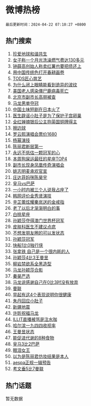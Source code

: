 # 微博热榜

`最后更新时间：2024-04-22 07:10:27 +0800`

## 热门搜索

1. [珍爱地球和谐共生](https://m.weibo.cn/search?containerid=100103type%3D1%26t%3D10%26q%3D%23%E7%8F%8D%E7%88%B1%E5%9C%B0%E7%90%83%E5%92%8C%E8%B0%90%E5%85%B1%E7%94%9F%23&stream_entry_id=51&isnewpage=1&extparam=seat%3D1%26q%3D%2523%25E7%258F%258D%25E7%2588%25B1%25E5%259C%25B0%25E7%2590%2583%25E5%2592%258C%25E8%25B0%2590%25E5%2585%25B1%25E7%2594%259F%2523%26c_type%3D51%26dgr%3D0%26cate%3D10103%26pos%3D0%26filter_type%3Drealtimehot%26stream_entry_id%3D51%26display_time%3D1713741026%26pre_seqid%3D1713741026751032174108)
1. [女子称一个月光洗澡燃气费达130多元](https://m.weibo.cn/search?containerid=100103type%3D1%26t%3D10%26q%3D%23%E5%A5%B3%E5%AD%90%E7%A7%B0%E4%B8%80%E4%B8%AA%E6%9C%88%E5%85%89%E6%B4%97%E6%BE%A1%E7%87%83%E6%B0%94%E8%B4%B9%E8%BE%BE130%E5%A4%9A%E5%85%83%23&stream_entry_id=31&isnewpage=1&extparam=seat%3D1%26q%3D%2523%25E5%25A5%25B3%25E5%25AD%2590%25E7%25A7%25B0%25E4%25B8%2580%25E4%25B8%25AA%25E6%259C%2588%25E5%2585%2589%25E6%25B4%2597%25E6%25BE%25A1%25E7%2587%2583%25E6%25B0%2594%25E8%25B4%25B9%25E8%25BE%25BE130%25E5%25A4%259A%25E5%2585%2583%2523%26c_type%3D31%26dgr%3D0%26cate%3D5001%26flag%3D2%26filter_type%3Drealtimehot%26stream_entry_id%3D31%26pos%3D0%26realpos%3D1%26band_rank%3D1%26lcate%3D5001%26display_time%3D1713741026%26pre_seqid%3D1713741026751032174108)
1. [钟薛高创始人称卖红薯也要把债还上](https://m.weibo.cn/search?containerid=100103type%3D1%26t%3D10%26q%3D%23%E9%92%9F%E8%96%9B%E9%AB%98%E5%88%9B%E5%A7%8B%E4%BA%BA%E7%A7%B0%E5%8D%96%E7%BA%A2%E8%96%AF%E4%B9%9F%E8%A6%81%E6%8A%8A%E5%80%BA%E8%BF%98%E4%B8%8A%23&stream_entry_id=31&isnewpage=1&extparam=seat%3D1%26q%3D%2523%25E9%2592%259F%25E8%2596%259B%25E9%25AB%2598%25E5%2588%259B%25E5%25A7%258B%25E4%25BA%25BA%25E7%25A7%25B0%25E5%258D%2596%25E7%25BA%25A2%25E8%2596%25AF%25E4%25B9%259F%25E8%25A6%2581%25E6%258A%258A%25E5%2580%25BA%25E8%25BF%2598%25E4%25B8%258A%2523%26c_type%3D31%26dgr%3D0%26cate%3D5001%26flag%3D2%26filter_type%3Drealtimehot%26stream_entry_id%3D31%26pos%3D1%26realpos%3D2%26band_rank%3D2%26lcate%3D5001%26display_time%3D1713741026%26pre_seqid%3D1713741026751032174108)
1. [用中国传统色打开春耕画卷](https://m.weibo.cn/search?containerid=100103type%3D1%26t%3D10%26q%3D%23%E7%94%A8%E4%B8%AD%E5%9B%BD%E4%BC%A0%E7%BB%9F%E8%89%B2%E6%89%93%E5%BC%80%E6%98%A5%E8%80%95%E7%94%BB%E5%8D%B7%23&stream_entry_id=31&isnewpage=1&extparam=seat%3D1%26q%3D%2523%25E7%2594%25A8%25E4%25B8%25AD%25E5%259B%25BD%25E4%25BC%25A0%25E7%25BB%259F%25E8%2589%25B2%25E6%2589%2593%25E5%25BC%2580%25E6%2598%25A5%25E8%2580%2595%25E7%2594%25BB%25E5%258D%25B7%2523%26c_type%3D31%26dgr%3D0%26cate%3D5001%26flag%3D0%26filter_type%3Drealtimehot%26stream_entry_id%3D31%26pos%3D2%26realpos%3D3%26band_rank%3D3%26lcate%3D5001%26display_time%3D1713741026%26pre_seqid%3D1713741026751032174108)
1. [TODS匠心筑艺](https://m.weibo.cn/search?containerid=100103type%3D1%26t%3D10%26q%3D%23TODS%E5%8C%A0%E5%BF%83%E7%AD%91%E8%89%BA%23&stream_entry_id=31&isnewpage=1&extparam=seat%3D1%26q%3D%2523TODS%25E5%258C%25A0%25E5%25BF%2583%25E7%25AD%2591%25E8%2589%25BA%2523%26c_type%3D31%26dgr%3D0%26adid%3D231844%26cate%3D5001%26filter_type%3Drealtimehot%26stream_entry_id%3D31%26lcate%3D5001%26pos%3D3%26band_rank%3D4%26is_ad_pos%3D1%26topic_ad%3D1%26display_time%3D1713741026%26pre_seqid%3D1713741026751032174108)
1. [为什么闭上眼睛能看到诡异的波纹](https://m.weibo.cn/search?containerid=100103type%3D1%26t%3D10%26q%3D%23%E4%B8%BA%E4%BB%80%E4%B9%88%E9%97%AD%E4%B8%8A%E7%9C%BC%E7%9D%9B%E8%83%BD%E7%9C%8B%E5%88%B0%E8%AF%A1%E5%BC%82%E7%9A%84%E6%B3%A2%E7%BA%B9%23&stream_entry_id=31&isnewpage=1&extparam=seat%3D1%26q%3D%2523%25E4%25B8%25BA%25E4%25BB%2580%25E4%25B9%2588%25E9%2597%25AD%25E4%25B8%258A%25E7%259C%25BC%25E7%259D%259B%25E8%2583%25BD%25E7%259C%258B%25E5%2588%25B0%25E8%25AF%25A1%25E5%25BC%2582%25E7%259A%2584%25E6%25B3%25A2%25E7%25BA%25B9%2523%26c_type%3D31%26dgr%3D0%26cate%3D5001%26flag%3D2%26filter_type%3Drealtimehot%26stream_entry_id%3D31%26pos%3D4%26realpos%3D4%26band_rank%3D4%26lcate%3D5001%26display_time%3D1713741026%26pre_seqid%3D1713741026751032174108)
1. [美国老人感染僵尸鹿病毒死亡](https://m.weibo.cn/search?containerid=100103type%3D1%26t%3D10%26q%3D%23%E7%BE%8E%E5%9B%BD%E8%80%81%E4%BA%BA%E6%84%9F%E6%9F%93%E5%83%B5%E5%B0%B8%E9%B9%BF%E7%97%85%E6%AF%92%E6%AD%BB%E4%BA%A1%23&stream_entry_id=31&isnewpage=1&extparam=seat%3D1%26q%3D%2523%25E7%25BE%258E%25E5%259B%25BD%25E8%2580%2581%25E4%25BA%25BA%25E6%2584%259F%25E6%259F%2593%25E5%2583%25B5%25E5%25B0%25B8%25E9%25B9%25BF%25E7%2597%2585%25E6%25AF%2592%25E6%25AD%25BB%25E4%25BA%25A1%2523%26c_type%3D31%26dgr%3D0%26cate%3D5001%26flag%3D2%26filter_type%3Drealtimehot%26stream_entry_id%3D31%26pos%3D5%26realpos%3D5%26band_rank%3D5%26lcate%3D5001%26display_time%3D1713741026%26pre_seqid%3D1713741026751032174108)
1. [北京市副市长高朋被查](https://m.weibo.cn/search?containerid=100103type%3D1%26t%3D10%26q%3D%23%E5%8C%97%E4%BA%AC%E5%B8%82%E5%89%AF%E5%B8%82%E9%95%BF%E9%AB%98%E6%9C%8B%E8%A2%AB%E6%9F%A5%23&stream_entry_id=31&isnewpage=1&extparam=seat%3D1%26q%3D%2523%25E5%258C%2597%25E4%25BA%25AC%25E5%25B8%2582%25E5%2589%25AF%25E5%25B8%2582%25E9%2595%25BF%25E9%25AB%2598%25E6%259C%258B%25E8%25A2%25AB%25E6%259F%25A5%2523%26c_type%3D31%26dgr%3D0%26cate%3D5001%26flag%3D2%26filter_type%3Drealtimehot%26stream_entry_id%3D31%26pos%3D6%26realpos%3D6%26band_rank%3D6%26lcate%3D5001%26display_time%3D1713741026%26pre_seqid%3D1713741026751032174108)
1. [马龙男单夺冠](https://m.weibo.cn/search?containerid=100103type%3D1%26t%3D10%26q%3D%E9%A9%AC%E9%BE%99%E7%94%B7%E5%8D%95%E5%A4%BA%E5%86%A0&stream_entry_id=31&isnewpage=1&extparam=seat%3D1%26q%3D%25E9%25A9%25AC%25E9%25BE%2599%25E7%2594%25B7%25E5%258D%2595%25E5%25A4%25BA%25E5%2586%25A0%26c_type%3D31%26dgr%3D0%26cate%3D5001%26flag%3D16%26filter_type%3Drealtimehot%26stream_entry_id%3D31%26pos%3D7%26realpos%3D7%26band_rank%3D7%26lcate%3D5001%26display_time%3D1713741026%26pre_seqid%3D1713741026751032174108)
1. [中国土味短剧在日本火了](https://m.weibo.cn/search?containerid=100103type%3D1%26t%3D10%26q%3D%23%E4%B8%AD%E5%9B%BD%E5%9C%9F%E5%91%B3%E7%9F%AD%E5%89%A7%E5%9C%A8%E6%97%A5%E6%9C%AC%E7%81%AB%E4%BA%86%23&stream_entry_id=31&isnewpage=1&extparam=seat%3D1%26q%3D%2523%25E4%25B8%25AD%25E5%259B%25BD%25E5%259C%259F%25E5%2591%25B3%25E7%259F%25AD%25E5%2589%25A7%25E5%259C%25A8%25E6%2597%25A5%25E6%259C%25AC%25E7%2581%25AB%25E4%25BA%2586%2523%26c_type%3D31%26dgr%3D0%26cate%3D5001%26flag%3D2%26filter_type%3Drealtimehot%26stream_entry_id%3D31%26pos%3D8%26realpos%3D8%26band_rank%3D8%26lcate%3D5001%26display_time%3D1713741026%26pre_seqid%3D1713741026751032174108)
1. [医生辟谣小肚子是为了保护子宫卵巢](https://m.weibo.cn/search?containerid=100103type%3D1%26t%3D10%26q%3D%23%E5%8C%BB%E7%94%9F%E8%BE%9F%E8%B0%A3%E5%B0%8F%E8%82%9A%E5%AD%90%E6%98%AF%E4%B8%BA%E4%BA%86%E4%BF%9D%E6%8A%A4%E5%AD%90%E5%AE%AB%E5%8D%B5%E5%B7%A2%23&stream_entry_id=31&isnewpage=1&extparam=seat%3D1%26q%3D%2523%25E5%258C%25BB%25E7%2594%259F%25E8%25BE%259F%25E8%25B0%25A3%25E5%25B0%258F%25E8%2582%259A%25E5%25AD%2590%25E6%2598%25AF%25E4%25B8%25BA%25E4%25BA%2586%25E4%25BF%259D%25E6%258A%25A4%25E5%25AD%2590%25E5%25AE%25AB%25E5%258D%25B5%25E5%25B7%25A2%2523%26c_type%3D31%26dgr%3D0%26cate%3D5001%26flag%3D2%26filter_type%3Drealtimehot%26stream_entry_id%3D31%26pos%3D9%26realpos%3D9%26band_rank%3D9%26lcate%3D5001%26display_time%3D1713741026%26pre_seqid%3D1713741026751032174108)
1. [全红婵摘银后公主抱英国铜牌得主](https://m.weibo.cn/search?containerid=100103type%3D1%26t%3D10%26q%3D%23%E5%85%A8%E7%BA%A2%E5%A9%B5%E6%91%98%E9%93%B6%E5%90%8E%E5%85%AC%E4%B8%BB%E6%8A%B1%E8%8B%B1%E5%9B%BD%E9%93%9C%E7%89%8C%E5%BE%97%E4%B8%BB%23&stream_entry_id=31&isnewpage=1&extparam=seat%3D1%26q%3D%2523%25E5%2585%25A8%25E7%25BA%25A2%25E5%25A9%25B5%25E6%2591%2598%25E9%2593%25B6%25E5%2590%258E%25E5%2585%25AC%25E4%25B8%25BB%25E6%258A%25B1%25E8%258B%25B1%25E5%259B%25BD%25E9%2593%259C%25E7%2589%258C%25E5%25BE%2597%25E4%25B8%25BB%2523%26c_type%3D31%26dgr%3D0%26cate%3D5001%26flag%3D32768%26filter_type%3Drealtimehot%26stream_entry_id%3D31%26pos%3D10%26realpos%3D10%26band_rank%3D10%26lcate%3D5001%26display_time%3D1713741026%26pre_seqid%3D1713741026751032174108)
1. [擦边球](https://m.weibo.cn/search?containerid=100103type%3D1%26t%3D10%26q%3D%E6%93%A6%E8%BE%B9%E7%90%83&stream_entry_id=31&isnewpage=1&extparam=seat%3D1%26q%3D%25E6%2593%25A6%25E8%25BE%25B9%25E7%2590%2583%26c_type%3D31%26dgr%3D0%26cate%3D5001%26flag%3D2%26filter_type%3Drealtimehot%26stream_entry_id%3D31%26pos%3D11%26realpos%3D11%26band_rank%3D11%26lcate%3D5001%26display_time%3D1713741026%26pre_seqid%3D1713741026751032174108)
1. [罗云熙演唱会票价1680](https://m.weibo.cn/search?containerid=100103type%3D1%26t%3D10%26q%3D%23%E7%BD%97%E4%BA%91%E7%86%99%E6%BC%94%E5%94%B1%E4%BC%9A%E7%A5%A8%E4%BB%B71680%23&stream_entry_id=31&isnewpage=1&extparam=seat%3D1%26q%3D%2523%25E7%25BD%2597%25E4%25BA%2591%25E7%2586%2599%25E6%25BC%2594%25E5%2594%25B1%25E4%25BC%259A%25E7%25A5%25A8%25E4%25BB%25B71680%2523%26c_type%3D31%26dgr%3D0%26cate%3D5001%26flag%3D2%26filter_type%3Drealtimehot%26stream_entry_id%3D31%26pos%3D12%26realpos%3D12%26band_rank%3D12%26lcate%3D5001%26display_time%3D1713741026%26pre_seqid%3D1713741026751032174108)
1. [杨幂演技](https://m.weibo.cn/search?containerid=100103type%3D1%26t%3D10%26q%3D%E6%9D%A8%E5%B9%82%E6%BC%94%E6%8A%80&stream_entry_id=31&isnewpage=1&extparam=seat%3D1%26q%3D%25E6%259D%25A8%25E5%25B9%2582%25E6%25BC%2594%25E6%258A%2580%26c_type%3D31%26dgr%3D0%26cate%3D5001%26flag%3D2%26filter_type%3Drealtimehot%26stream_entry_id%3D31%26pos%3D13%26realpos%3D13%26band_rank%3D13%26lcate%3D5001%26display_time%3D1713741026%26pre_seqid%3D1713741026751032174108)
1. [陈丽君断层第一](https://m.weibo.cn/search?containerid=100103type%3D1%26t%3D10%26q%3D%23%E9%99%88%E4%B8%BD%E5%90%9B%E6%96%AD%E5%B1%82%E7%AC%AC%E4%B8%80%23&stream_entry_id=31&isnewpage=1&extparam=seat%3D1%26q%3D%2523%25E9%2599%2588%25E4%25B8%25BD%25E5%2590%259B%25E6%2596%25AD%25E5%25B1%2582%25E7%25AC%25AC%25E4%25B8%2580%2523%26c_type%3D31%26dgr%3D0%26cate%3D5001%26flag%3D2%26filter_type%3Drealtimehot%26stream_entry_id%3D31%26pos%3D14%26realpos%3D14%26band_rank%3D14%26lcate%3D5001%26display_time%3D1713741026%26pre_seqid%3D1713741026751032174108)
1. [永远不低估一颗冠军的心](https://m.weibo.cn/search?containerid=100103type%3D1%26t%3D10%26q%3D%23%E6%B0%B8%E8%BF%9C%E4%B8%8D%E4%BD%8E%E4%BC%B0%E4%B8%80%E9%A2%97%E5%86%A0%E5%86%9B%E7%9A%84%E5%BF%83%23&stream_entry_id=31&isnewpage=1&extparam=seat%3D1%26q%3D%2523%25E6%25B0%25B8%25E8%25BF%259C%25E4%25B8%258D%25E4%25BD%258E%25E4%25BC%25B0%25E4%25B8%2580%25E9%25A2%2597%25E5%2586%25A0%25E5%2586%259B%25E7%259A%2584%25E5%25BF%2583%2523%26c_type%3D31%26dgr%3D0%26cate%3D5001%26flag%3D0%26filter_type%3Drealtimehot%26stream_entry_id%3D31%26pos%3D15%26realpos%3D15%26band_rank%3D15%26lcate%3D5001%26display_time%3D1713741026%26pre_seqid%3D1713741026751032174108)
1. [本周狗屎运最旺的星座TOP4](https://m.weibo.cn/search?containerid=100103type%3D1%26t%3D10%26q%3D%E6%9C%AC%E5%91%A8%E7%8B%97%E5%B1%8E%E8%BF%90%E6%9C%80%E6%97%BA%E7%9A%84%E6%98%9F%E5%BA%A7TOP4&stream_entry_id=31&isnewpage=1&extparam=seat%3D1%26q%3D%25E6%259C%25AC%25E5%2591%25A8%25E7%258B%2597%25E5%25B1%258E%25E8%25BF%2590%25E6%259C%2580%25E6%2597%25BA%25E7%259A%2584%25E6%2598%259F%25E5%25BA%25A7TOP4%26c_type%3D31%26dgr%3D0%26cate%3D5001%26flag%3D0%26filter_type%3Drealtimehot%26stream_entry_id%3D31%26pos%3D16%26realpos%3D16%26band_rank%3D16%26lcate%3D5001%26display_time%3D1713741026%26pre_seqid%3D1713741026751032174108)
1. [副市长现身凤凰传奇演唱会](https://m.weibo.cn/search?containerid=100103type%3D1%26t%3D10%26q%3D%23%E5%89%AF%E5%B8%82%E9%95%BF%E7%8E%B0%E8%BA%AB%E5%87%A4%E5%87%B0%E4%BC%A0%E5%A5%87%E6%BC%94%E5%94%B1%E4%BC%9A%23&stream_entry_id=31&isnewpage=1&extparam=seat%3D1%26q%3D%2523%25E5%2589%25AF%25E5%25B8%2582%25E9%2595%25BF%25E7%258E%25B0%25E8%25BA%25AB%25E5%2587%25A4%25E5%2587%25B0%25E4%25BC%25A0%25E5%25A5%2587%25E6%25BC%2594%25E5%2594%25B1%25E4%25BC%259A%2523%26c_type%3D31%26dgr%3D0%26cate%3D5001%26flag%3D0%26filter_type%3Drealtimehot%26stream_entry_id%3D31%26pos%3D17%26realpos%3D17%26band_rank%3D17%26lcate%3D5001%26display_time%3D1713741026%26pre_seqid%3D1713741026751032174108)
1. [姚志明麦承欢官宣](https://m.weibo.cn/search?containerid=100103type%3D1%26t%3D10%26q%3D%23%E5%A7%9A%E5%BF%97%E6%98%8E%E9%BA%A6%E6%89%BF%E6%AC%A2%E5%AE%98%E5%AE%A3%23&stream_entry_id=31&isnewpage=1&extparam=seat%3D1%26q%3D%2523%25E5%25A7%259A%25E5%25BF%2597%25E6%2598%258E%25E9%25BA%25A6%25E6%2589%25BF%25E6%25AC%25A2%25E5%25AE%2598%25E5%25AE%25A3%2523%26c_type%3D31%26dgr%3D0%26cate%3D5001%26flag%3D0%26filter_type%3Drealtimehot%26stream_entry_id%3D31%26pos%3D18%26realpos%3D18%26band_rank%3D18%26lcate%3D5001%26display_time%3D1713741026%26pre_seqid%3D1713741026751032174108)
1. [庄达菲妈咪陈昊宇](https://m.weibo.cn/search?containerid=100103type%3D1%26t%3D10%26q%3D%E5%BA%84%E8%BE%BE%E8%8F%B2%E5%A6%88%E5%92%AA%E9%99%88%E6%98%8A%E5%AE%87&stream_entry_id=31&isnewpage=1&extparam=seat%3D1%26q%3D%25E5%25BA%2584%25E8%25BE%25BE%25E8%258F%25B2%25E5%25A6%2588%25E5%2592%25AA%25E9%2599%2588%25E6%2598%258A%25E5%25AE%2587%26c_type%3D31%26dgr%3D0%26cate%3D5001%26flag%3D0%26filter_type%3Drealtimehot%26stream_entry_id%3D31%26pos%3D19%26realpos%3D19%26band_rank%3D19%26lcate%3D5001%26display_time%3D1713741026%26pre_seqid%3D1713741026751032174108)
1. [皇马vs巴萨](https://m.weibo.cn/search?containerid=100103type%3D1%26t%3D10%26q%3D%23%E7%9A%87%E9%A9%ACvs%E5%B7%B4%E8%90%A8%23&stream_entry_id=31&isnewpage=1&extparam=seat%3D1%26q%3D%2523%25E7%259A%2587%25E9%25A9%25ACvs%25E5%25B7%25B4%25E8%2590%25A8%2523%26c_type%3D31%26dgr%3D0%26cate%3D5001%26flag%3D0%26filter_type%3Drealtimehot%26stream_entry_id%3D31%26pos%3D20%26realpos%3D20%26band_rank%3D20%26lcate%3D5001%26display_time%3D1713741026%26pre_seqid%3D1713741026751032174108)
1. [一小时内被三个人说我占座了](https://m.weibo.cn/search?containerid=100103type%3D1%26t%3D10%26q%3D%23%E4%B8%80%E5%B0%8F%E6%97%B6%E5%86%85%E8%A2%AB%E4%B8%89%E4%B8%AA%E4%BA%BA%E8%AF%B4%E6%88%91%E5%8D%A0%E5%BA%A7%E4%BA%86%23&stream_entry_id=31&isnewpage=1&extparam=seat%3D1%26q%3D%2523%25E4%25B8%2580%25E5%25B0%258F%25E6%2597%25B6%25E5%2586%2585%25E8%25A2%25AB%25E4%25B8%2589%25E4%25B8%25AA%25E4%25BA%25BA%25E8%25AF%25B4%25E6%2588%2591%25E5%258D%25A0%25E5%25BA%25A7%25E4%25BA%2586%2523%26c_type%3D31%26dgr%3D0%26cate%3D5001%26flag%3D0%26filter_type%3Drealtimehot%26stream_entry_id%3D31%26pos%3D21%26realpos%3D21%26band_rank%3D21%26lcate%3D5001%26display_time%3D1713741026%26pre_seqid%3D1713741026751032174108)
1. [韩网评价金秀贤演技](https://m.weibo.cn/search?containerid=100103type%3D1%26t%3D10%26q%3D%23%E9%9F%A9%E7%BD%91%E8%AF%84%E4%BB%B7%E9%87%91%E7%A7%80%E8%B4%A4%E6%BC%94%E6%8A%80%23&stream_entry_id=31&isnewpage=1&extparam=seat%3D1%26q%3D%2523%25E9%259F%25A9%25E7%25BD%2591%25E8%25AF%2584%25E4%25BB%25B7%25E9%2587%2591%25E7%25A7%2580%25E8%25B4%25A4%25E6%25BC%2594%25E6%258A%2580%2523%26c_type%3D31%26dgr%3D0%26cate%3D5001%26flag%3D0%26filter_type%3Drealtimehot%26stream_entry_id%3D31%26pos%3D22%26realpos%3D22%26band_rank%3D22%26lcate%3D5001%26display_time%3D1713741026%26pre_seqid%3D1713741026751032174108)
1. [辛芷蕾炫耀秦岚送的金戒指](https://m.weibo.cn/search?containerid=100103type%3D1%26t%3D10%26q%3D%23%E8%BE%9B%E8%8A%B7%E8%95%BE%E7%82%AB%E8%80%80%E7%A7%A6%E5%B2%9A%E9%80%81%E7%9A%84%E9%87%91%E6%88%92%E6%8C%87%23&stream_entry_id=31&isnewpage=1&extparam=seat%3D1%26q%3D%2523%25E8%25BE%259B%25E8%258A%25B7%25E8%2595%25BE%25E7%2582%25AB%25E8%2580%2580%25E7%25A7%25A6%25E5%25B2%259A%25E9%2580%2581%25E7%259A%2584%25E9%2587%2591%25E6%2588%2592%25E6%258C%2587%2523%26c_type%3D31%26dgr%3D0%26cate%3D5001%26flag%3D1%26filter_type%3Drealtimehot%26stream_entry_id%3D31%26pos%3D23%26realpos%3D23%26band_rank%3D23%26lcate%3D5001%26display_time%3D1713741026%26pre_seqid%3D1713741026751032174108)
1. [老了以后才渐渐明白的事](https://m.weibo.cn/search?containerid=100103type%3D1%26t%3D10%26q%3D%E8%80%81%E4%BA%86%E4%BB%A5%E5%90%8E%E6%89%8D%E6%B8%90%E6%B8%90%E6%98%8E%E7%99%BD%E7%9A%84%E4%BA%8B&stream_entry_id=31&isnewpage=1&extparam=seat%3D1%26q%3D%25E8%2580%2581%25E4%25BA%2586%25E4%25BB%25A5%25E5%2590%258E%25E6%2589%258D%25E6%25B8%2590%25E6%25B8%2590%25E6%2598%258E%25E7%2599%25BD%25E7%259A%2584%25E4%25BA%258B%26c_type%3D31%26dgr%3D0%26cate%3D5001%26flag%3D0%26filter_type%3Drealtimehot%26stream_entry_id%3D31%26pos%3D24%26realpos%3D24%26band_rank%3D24%26lcate%3D5001%26display_time%3D1713741026%26pre_seqid%3D1713741026751032174108)
1. [白桃星座](https://m.weibo.cn/search?containerid=100103type%3D1%26t%3D10%26q%3D%E7%99%BD%E6%A1%83%E6%98%9F%E5%BA%A7&stream_entry_id=31&isnewpage=1&extparam=seat%3D1%26q%3D%25E7%2599%25BD%25E6%25A1%2583%25E6%2598%259F%25E5%25BA%25A7%26c_type%3D31%26dgr%3D0%26cate%3D5001%26flag%3D0%26filter_type%3Drealtimehot%26stream_entry_id%3D31%26pos%3D25%26realpos%3D25%26band_rank%3D25%26lcate%3D5001%26display_time%3D1713741026%26pre_seqid%3D1713741026751032174108)
1. [孙颖莎夺得澳门世界杯冠军](https://m.weibo.cn/search?containerid=100103type%3D1%26t%3D10%26q%3D%23%E5%AD%99%E9%A2%96%E8%8E%8E%E5%A4%BA%E5%BE%97%E6%BE%B3%E9%97%A8%E4%B8%96%E7%95%8C%E6%9D%AF%E5%86%A0%E5%86%9B%23&stream_entry_id=31&isnewpage=1&extparam=seat%3D1%26q%3D%2523%25E5%25AD%2599%25E9%25A2%2596%25E8%258E%258E%25E5%25A4%25BA%25E5%25BE%2597%25E6%25BE%25B3%25E9%2597%25A8%25E4%25B8%2596%25E7%2595%258C%25E6%259D%25AF%25E5%2586%25A0%25E5%2586%259B%2523%26c_type%3D31%26dgr%3D0%26cate%3D5001%26flag%3D0%26filter_type%3Drealtimehot%26stream_entry_id%3D31%26pos%3D26%26realpos%3D26%26band_rank%3D26%26lcate%3D5001%26display_time%3D1713741026%26pre_seqid%3D1713741026751032174108)
1. [皮肤科医生不建议点痣](https://m.weibo.cn/search?containerid=100103type%3D1%26t%3D10%26q%3D%23%E7%9A%AE%E8%82%A4%E7%A7%91%E5%8C%BB%E7%94%9F%E4%B8%8D%E5%BB%BA%E8%AE%AE%E7%82%B9%E7%97%A3%23&stream_entry_id=31&isnewpage=1&extparam=seat%3D1%26q%3D%2523%25E7%259A%25AE%25E8%2582%25A4%25E7%25A7%2591%25E5%258C%25BB%25E7%2594%259F%25E4%25B8%258D%25E5%25BB%25BA%25E8%25AE%25AE%25E7%2582%25B9%25E7%2597%25A3%2523%26c_type%3D31%26dgr%3D0%26cate%3D5001%26flag%3D0%26filter_type%3Drealtimehot%26stream_entry_id%3D31%26pos%3D27%26realpos%3D27%26band_rank%3D27%26lcate%3D5001%26display_time%3D1713741026%26pre_seqid%3D1713741026751032174108)
1. [不想发朋友圈的可以发状态](https://m.weibo.cn/search?containerid=100103type%3D1%26t%3D10%26q%3D%23%E4%B8%8D%E6%83%B3%E5%8F%91%E6%9C%8B%E5%8F%8B%E5%9C%88%E7%9A%84%E5%8F%AF%E4%BB%A5%E5%8F%91%E7%8A%B6%E6%80%81%23&stream_entry_id=31&isnewpage=1&extparam=seat%3D1%26q%3D%2523%25E4%25B8%258D%25E6%2583%25B3%25E5%258F%2591%25E6%259C%258B%25E5%258F%258B%25E5%259C%2588%25E7%259A%2584%25E5%258F%25AF%25E4%25BB%25A5%25E5%258F%2591%25E7%258A%25B6%25E6%2580%2581%2523%26c_type%3D31%26dgr%3D0%26cate%3D5001%26flag%3D0%26filter_type%3Drealtimehot%26stream_entry_id%3D31%26pos%3D28%26realpos%3D28%26band_rank%3D28%26lcate%3D5001%26display_time%3D1713741026%26pre_seqid%3D1713741026751032174108)
1. [孙颖莎冠军](https://m.weibo.cn/search?containerid=100103type%3D1%26t%3D10%26q%3D%E5%AD%99%E9%A2%96%E8%8E%8E%E5%86%A0%E5%86%9B&stream_entry_id=31&isnewpage=1&extparam=seat%3D1%26q%3D%25E5%25AD%2599%25E9%25A2%2596%25E8%258E%258E%25E5%2586%25A0%25E5%2586%259B%26c_type%3D31%26dgr%3D0%26cate%3D5001%26flag%3D0%26filter_type%3Drealtimehot%26stream_entry_id%3D31%26pos%3D29%26realpos%3D29%26band_rank%3D29%26lcate%3D5001%26display_time%3D1713741026%26pre_seqid%3D1713741026751032174108)
1. [快船1比0独行侠](https://m.weibo.cn/search?containerid=100103type%3D1%26t%3D10%26q%3D%23%E5%BF%AB%E8%88%B91%E6%AF%940%E7%8B%AC%E8%A1%8C%E4%BE%A0%23&stream_entry_id=31&isnewpage=1&extparam=seat%3D1%26q%3D%2523%25E5%25BF%25AB%25E8%2588%25B91%25E6%25AF%25940%25E7%258B%25AC%25E8%25A1%258C%25E4%25BE%25A0%2523%26c_type%3D31%26dgr%3D0%26cate%3D5001%26flag%3D1%26filter_type%3Drealtimehot%26stream_entry_id%3D31%26pos%3D30%26realpos%3D30%26band_rank%3D30%26lcate%3D5001%26display_time%3D1713741026%26pre_seqid%3D1713741026751032174108)
1. [张拿铁 自己是一个很内耗的人](https://m.weibo.cn/search?containerid=100103type%3D1%26t%3D10%26q%3D%E5%BC%A0%E6%8B%BF%E9%93%81+%E8%87%AA%E5%B7%B1%E6%98%AF%E4%B8%80%E4%B8%AA%E5%BE%88%E5%86%85%E8%80%97%E7%9A%84%E4%BA%BA&stream_entry_id=31&isnewpage=1&extparam=seat%3D1%26q%3D%25E5%25BC%25A0%25E6%258B%25BF%25E9%2593%2581%2520%25E8%2587%25AA%25E5%25B7%25B1%25E6%2598%25AF%25E4%25B8%2580%25E4%25B8%25AA%25E5%25BE%2588%25E5%2586%2585%25E8%2580%2597%25E7%259A%2584%25E4%25BA%25BA%26c_type%3D31%26dgr%3D0%26cate%3D5001%26flag%3D0%26filter_type%3Drealtimehot%26stream_entry_id%3D31%26pos%3D31%26realpos%3D31%26band_rank%3D31%26lcate%3D5001%26display_time%3D1713741026%26pre_seqid%3D1713741026751032174108)
1. [孙颖莎4比3王曼昱](https://m.weibo.cn/search?containerid=100103type%3D1%26t%3D10%26q%3D%23%E5%AD%99%E9%A2%96%E8%8E%8E4%E6%AF%943%E7%8E%8B%E6%9B%BC%E6%98%B1%23&stream_entry_id=31&isnewpage=1&extparam=seat%3D1%26q%3D%2523%25E5%25AD%2599%25E9%25A2%2596%25E8%258E%258E4%25E6%25AF%25943%25E7%258E%258B%25E6%259B%25BC%25E6%2598%25B1%2523%26c_type%3D31%26dgr%3D0%26cate%3D5001%26flag%3D0%26filter_type%3Drealtimehot%26stream_entry_id%3D31%26pos%3D32%26realpos%3D32%26band_rank%3D32%26lcate%3D5001%26display_time%3D1713741026%26pre_seqid%3D1713741026751032174108)
1. [柳岩禁欲系全黑造型](https://m.weibo.cn/search?containerid=100103type%3D1%26t%3D10%26q%3D%23%E6%9F%B3%E5%B2%A9%E7%A6%81%E6%AC%B2%E7%B3%BB%E5%85%A8%E9%BB%91%E9%80%A0%E5%9E%8B%23&stream_entry_id=31&isnewpage=1&extparam=seat%3D1%26q%3D%2523%25E6%259F%25B3%25E5%25B2%25A9%25E7%25A6%2581%25E6%25AC%25B2%25E7%25B3%25BB%25E5%2585%25A8%25E9%25BB%2591%25E9%2580%25A0%25E5%259E%258B%2523%26c_type%3D31%26dgr%3D0%26cate%3D5001%26flag%3D1%26filter_type%3Drealtimehot%26stream_entry_id%3D31%26pos%3D33%26realpos%3D33%26band_rank%3D33%26lcate%3D5001%26display_time%3D1713741026%26pre_seqid%3D1713741026751032174108)
1. [马龙孙颖莎合影](https://m.weibo.cn/search?containerid=100103type%3D1%26t%3D10%26q%3D%23%E9%A9%AC%E9%BE%99%E5%AD%99%E9%A2%96%E8%8E%8E%E5%90%88%E5%BD%B1%23&stream_entry_id=31&isnewpage=1&extparam=seat%3D1%26q%3D%2523%25E9%25A9%25AC%25E9%25BE%2599%25E5%25AD%2599%25E9%25A2%2596%25E8%258E%258E%25E5%2590%2588%25E5%25BD%25B1%2523%26c_type%3D31%26dgr%3D0%26cate%3D5001%26flag%3D1%26filter_type%3Drealtimehot%26stream_entry_id%3D31%26pos%3D34%26realpos%3D34%26band_rank%3D34%26lcate%3D5001%26display_time%3D1713741026%26pre_seqid%3D1713741026751032174108)
1. [秦昊严选](https://m.weibo.cn/search?containerid=100103type%3D1%26t%3D10%26q%3D%23%E7%A7%A6%E6%98%8A%E4%B8%A5%E9%80%89%23&stream_entry_id=31&isnewpage=1&extparam=seat%3D1%26q%3D%2523%25E7%25A7%25A6%25E6%2598%258A%25E4%25B8%25A5%25E9%2580%2589%2523%26c_type%3D31%26dgr%3D0%26cate%3D5001%26flag%3D1%26filter_type%3Drealtimehot%26stream_entry_id%3D31%26pos%3D35%26realpos%3D35%26band_rank%3D35%26lcate%3D5001%26display_time%3D1713741026%26pre_seqid%3D1713741026751032174108)
1. [马龙说感谢自己在0比3时没有放弃](https://m.weibo.cn/search?containerid=100103type%3D1%26t%3D10%26q%3D%23%E9%A9%AC%E9%BE%99%E8%AF%B4%E6%84%9F%E8%B0%A2%E8%87%AA%E5%B7%B1%E5%9C%A80%E6%AF%943%E6%97%B6%E6%B2%A1%E6%9C%89%E6%94%BE%E5%BC%83%23&stream_entry_id=31&isnewpage=1&extparam=seat%3D1%26q%3D%2523%25E9%25A9%25AC%25E9%25BE%2599%25E8%25AF%25B4%25E6%2584%259F%25E8%25B0%25A2%25E8%2587%25AA%25E5%25B7%25B1%25E5%259C%25A80%25E6%25AF%25943%25E6%2597%25B6%25E6%25B2%25A1%25E6%259C%2589%25E6%2594%25BE%25E5%25BC%2583%2523%26c_type%3D31%26dgr%3D0%26cate%3D5001%26flag%3D1%26filter_type%3Drealtimehot%26stream_entry_id%3D31%26pos%3D36%26realpos%3D36%26band_rank%3D36%26lcate%3D5001%26display_time%3D1713741026%26pre_seqid%3D1713741026751032174108)
1. [曼联](https://m.weibo.cn/search?containerid=100103type%3D1%26t%3D10%26q%3D%E6%9B%BC%E8%81%94&stream_entry_id=31&isnewpage=1&extparam=seat%3D1%26q%3D%25E6%259B%25BC%25E8%2581%2594%26c_type%3D31%26dgr%3D0%26cate%3D5001%26flag%3D0%26filter_type%3Drealtimehot%26stream_entry_id%3D31%26pos%3D37%26realpos%3D37%26band_rank%3D37%26lcate%3D5001%26display_time%3D1713741026%26pre_seqid%3D1713741026751032174108)
1. [早起有这4个表现说明你很健康](https://m.weibo.cn/search?containerid=100103type%3D1%26t%3D10%26q%3D%23%E6%97%A9%E8%B5%B7%E6%9C%89%E8%BF%994%E4%B8%AA%E8%A1%A8%E7%8E%B0%E8%AF%B4%E6%98%8E%E4%BD%A0%E5%BE%88%E5%81%A5%E5%BA%B7%23&stream_entry_id=31&isnewpage=1&extparam=seat%3D1%26q%3D%2523%25E6%2597%25A9%25E8%25B5%25B7%25E6%259C%2589%25E8%25BF%25994%25E4%25B8%25AA%25E8%25A1%25A8%25E7%258E%25B0%25E8%25AF%25B4%25E6%2598%258E%25E4%25BD%25A0%25E5%25BE%2588%25E5%2581%25A5%25E5%25BA%25B7%2523%26c_type%3D31%26dgr%3D0%26cate%3D5001%26flag%3D1%26filter_type%3Drealtimehot%26stream_entry_id%3D31%26pos%3D38%26realpos%3D38%26band_rank%3D38%26lcate%3D5001%26display_time%3D1713741026%26pre_seqid%3D1713741026751032174108)
1. [朱丹回应小肚子](https://m.weibo.cn/search?containerid=100103type%3D1%26t%3D10%26q%3D%23%E6%9C%B1%E4%B8%B9%E5%9B%9E%E5%BA%94%E5%B0%8F%E8%82%9A%E5%AD%90%23&stream_entry_id=31&isnewpage=1&extparam=seat%3D1%26q%3D%2523%25E6%259C%25B1%25E4%25B8%25B9%25E5%259B%259E%25E5%25BA%2594%25E5%25B0%258F%25E8%2582%259A%25E5%25AD%2590%2523%26c_type%3D31%26dgr%3D0%26cate%3D5001%26flag%3D0%26filter_type%3Drealtimehot%26stream_entry_id%3D31%26pos%3D39%26realpos%3D39%26band_rank%3D39%26lcate%3D5001%26display_time%3D1713741026%26pre_seqid%3D1713741026751032174108)
1. [新疆地震](https://m.weibo.cn/search?containerid=100103type%3D1%26t%3D10%26q%3D%E6%96%B0%E7%96%86%E5%9C%B0%E9%9C%87&stream_entry_id=31&isnewpage=1&extparam=seat%3D1%26q%3D%25E6%2596%25B0%25E7%2596%2586%25E5%259C%25B0%25E9%259C%2587%26c_type%3D31%26dgr%3D0%26cate%3D5001%26flag%3D1%26filter_type%3Drealtimehot%26stream_entry_id%3D31%26pos%3D40%26realpos%3D40%26band_rank%3D40%26lcate%3D5001%26display_time%3D1713741026%26pre_seqid%3D1713741026751032174108)
1. [许昕祝福马龙](https://m.weibo.cn/search?containerid=100103type%3D1%26t%3D10%26q%3D%E8%AE%B8%E6%98%95%E7%A5%9D%E7%A6%8F%E9%A9%AC%E9%BE%99&stream_entry_id=31&isnewpage=1&extparam=seat%3D1%26q%3D%25E8%25AE%25B8%25E6%2598%2595%25E7%25A5%259D%25E7%25A6%258F%25E9%25A9%25AC%25E9%25BE%2599%26c_type%3D31%26dgr%3D0%26cate%3D5001%26flag%3D0%26filter_type%3Drealtimehot%26stream_entry_id%3D31%26pos%3D41%26realpos%3D41%26band_rank%3D41%26lcate%3D5001%26display_time%3D1713741026%26pre_seqid%3D1713741026751032174108)
1. [ILLIT直播被骂是注水咖](https://m.weibo.cn/search?containerid=100103type%3D1%26t%3D10%26q%3D%23ILLIT%E7%9B%B4%E6%92%AD%E8%A2%AB%E9%AA%82%E6%98%AF%E6%B3%A8%E6%B0%B4%E5%92%96%23&stream_entry_id=31&isnewpage=1&extparam=seat%3D1%26q%3D%2523ILLIT%25E7%259B%25B4%25E6%2592%25AD%25E8%25A2%25AB%25E9%25AA%2582%25E6%2598%25AF%25E6%25B3%25A8%25E6%25B0%25B4%25E5%2592%2596%2523%26c_type%3D31%26dgr%3D0%26cate%3D5001%26flag%3D0%26filter_type%3Drealtimehot%26stream_entry_id%3D31%26pos%3D42%26realpos%3D42%26band_rank%3D42%26lcate%3D5001%26display_time%3D1713741026%26pre_seqid%3D1713741026751032174108)
1. [哈尔滨一九四四收视率](https://m.weibo.cn/search?containerid=100103type%3D1%26t%3D10%26q%3D%23%E5%93%88%E5%B0%94%E6%BB%A8%E4%B8%80%E4%B9%9D%E5%9B%9B%E5%9B%9B%E6%94%B6%E8%A7%86%E7%8E%87%23&stream_entry_id=31&isnewpage=1&extparam=seat%3D1%26q%3D%2523%25E5%2593%2588%25E5%25B0%2594%25E6%25BB%25A8%25E4%25B8%2580%25E4%25B9%259D%25E5%259B%259B%25E5%259B%259B%25E6%2594%25B6%25E8%25A7%2586%25E7%258E%2587%2523%26c_type%3D31%26dgr%3D0%26cate%3D5001%26flag%3D0%26filter_type%3Drealtimehot%26stream_entry_id%3D31%26pos%3D43%26realpos%3D43%26band_rank%3D43%26lcate%3D5001%26display_time%3D1713741026%26pre_seqid%3D1713741026751032174108)
1. [王曼昱状态](https://m.weibo.cn/search?containerid=100103type%3D1%26t%3D10%26q%3D%23%E7%8E%8B%E6%9B%BC%E6%98%B1%E7%8A%B6%E6%80%81%23&stream_entry_id=31&isnewpage=1&extparam=seat%3D1%26q%3D%2523%25E7%258E%258B%25E6%259B%25BC%25E6%2598%25B1%25E7%258A%25B6%25E6%2580%2581%2523%26c_type%3D31%26dgr%3D0%26cate%3D5001%26flag%3D0%26filter_type%3Drealtimehot%26stream_entry_id%3D31%26pos%3D44%26realpos%3D44%26band_rank%3D44%26lcate%3D5001%26display_time%3D1713741026%26pre_seqid%3D1713741026751032174108)
1. [能促进代谢的8种食物](https://m.weibo.cn/search?containerid=100103type%3D1%26t%3D10%26q%3D%23%E8%83%BD%E4%BF%83%E8%BF%9B%E4%BB%A3%E8%B0%A2%E7%9A%848%E7%A7%8D%E9%A3%9F%E7%89%A9%23&stream_entry_id=31&isnewpage=1&extparam=seat%3D1%26q%3D%2523%25E8%2583%25BD%25E4%25BF%2583%25E8%25BF%259B%25E4%25BB%25A3%25E8%25B0%25A2%25E7%259A%25848%25E7%25A7%258D%25E9%25A3%259F%25E7%2589%25A9%2523%26c_type%3D31%26dgr%3D0%26cate%3D5001%26flag%3D0%26filter_type%3Drealtimehot%26stream_entry_id%3D31%26pos%3D45%26realpos%3D45%26band_rank%3D45%26lcate%3D5001%26display_time%3D1713741026%26pre_seqid%3D1713741026751032174108)
1. [皇马3比2巴萨](https://m.weibo.cn/search?containerid=100103type%3D1%26t%3D10%26q%3D%E7%9A%87%E9%A9%AC3%E6%AF%942%E5%B7%B4%E8%90%A8&stream_entry_id=31&isnewpage=1&extparam=seat%3D1%26q%3D%25E7%259A%2587%25E9%25A9%25AC3%25E6%25AF%25942%25E5%25B7%25B4%25E8%2590%25A8%26c_type%3D31%26dgr%3D0%26cate%3D5001%26flag%3D1%26filter_type%3Drealtimehot%26stream_entry_id%3D31%26pos%3D46%26realpos%3D46%26band_rank%3D46%26lcate%3D5001%26display_time%3D1713741026%26pre_seqid%3D1713741026751032174108)
1. [眼泪女王](https://m.weibo.cn/search?containerid=100103type%3D1%26t%3D10%26q%3D%E7%9C%BC%E6%B3%AA%E5%A5%B3%E7%8E%8B&stream_entry_id=31&isnewpage=1&extparam=seat%3D1%26q%3D%25E7%259C%25BC%25E6%25B3%25AA%25E5%25A5%25B3%25E7%258E%258B%26c_type%3D31%26dgr%3D0%26cate%3D5001%26flag%3D0%26filter_type%3Drealtimehot%26stream_entry_id%3D31%26pos%3D47%26realpos%3D47%26band_rank%3D47%26lcate%3D5001%26display_time%3D1713741026%26pre_seqid%3D1713741026751032174108)
1. [以为是陈丽君仿妆结果是本人](https://m.weibo.cn/search?containerid=100103type%3D1%26t%3D10%26q%3D%23%E4%BB%A5%E4%B8%BA%E6%98%AF%E9%99%88%E4%B8%BD%E5%90%9B%E4%BB%BF%E5%A6%86%E7%BB%93%E6%9E%9C%E6%98%AF%E6%9C%AC%E4%BA%BA%23&stream_entry_id=31&isnewpage=1&extparam=seat%3D1%26q%3D%2523%25E4%25BB%25A5%25E4%25B8%25BA%25E6%2598%25AF%25E9%2599%2588%25E4%25B8%25BD%25E5%2590%259B%25E4%25BB%25BF%25E5%25A6%2586%25E7%25BB%2593%25E6%259E%259C%25E6%2598%25AF%25E6%259C%25AC%25E4%25BA%25BA%2523%26c_type%3D31%26dgr%3D0%26cate%3D5001%26flag%3D0%26filter_type%3Drealtimehot%26stream_entry_id%3D31%26pos%3D48%26realpos%3D48%26band_rank%3D48%26lcate%3D5001%26display_time%3D1713741026%26pre_seqid%3D1713741026751032174108)
1. [aespa正规一辑预告](https://m.weibo.cn/search?containerid=100103type%3D1%26t%3D10%26q%3D%23aespa%E6%AD%A3%E8%A7%84%E4%B8%80%E8%BE%91%E9%A2%84%E5%91%8A%23&stream_entry_id=31&isnewpage=1&extparam=seat%3D1%26q%3D%2523aespa%25E6%25AD%25A3%25E8%25A7%2584%25E4%25B8%2580%25E8%25BE%2591%25E9%25A2%2584%25E5%2591%258A%2523%26c_type%3D31%26dgr%3D0%26cate%3D5001%26flag%3D0%26filter_type%3Drealtimehot%26stream_entry_id%3D31%26pos%3D49%26realpos%3D49%26band_rank%3D49%26lcate%3D5001%26display_time%3D1713741026%26pre_seqid%3D1713741026751032174108)
1. [考文垂5比7曼联](https://m.weibo.cn/search?containerid=100103type%3D1%26t%3D10%26q%3D%23%E8%80%83%E6%96%87%E5%9E%825%E6%AF%947%E6%9B%BC%E8%81%94%23&stream_entry_id=31&isnewpage=1&extparam=seat%3D1%26q%3D%2523%25E8%2580%2583%25E6%2596%2587%25E5%259E%25825%25E6%25AF%25947%25E6%259B%25BC%25E8%2581%2594%2523%26c_type%3D31%26dgr%3D0%26cate%3D5001%26flag%3D1%26filter_type%3Drealtimehot%26stream_entry_id%3D31%26pos%3D50%26realpos%3D50%26band_rank%3D50%26lcate%3D5001%26display_time%3D1713741026%26pre_seqid%3D1713741026751032174108)

## 热门话题

暂无数据

